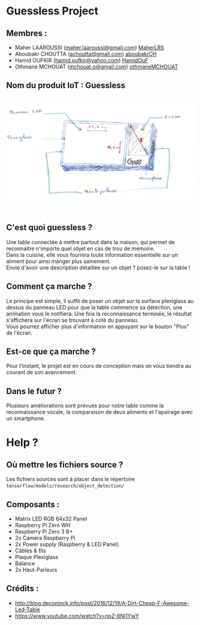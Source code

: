 # Guessless Project

## Membres :
* Maher LAAROUSSI (maher.laaroussi@gmail.com) [MaherLRS](https://github.com/maherlaaroussi "maherlaaroussi")
* Aboubakr CHOUTTA (achoutta@gmail.com)  [aboubakrCH](https://github.com/aboubakrCH "aboubakrCH")
* Hamid OUFKIR (hamid.oufkir@yahoo.com) [HamidOuF](https://github.com/HamidOuF "HamidOuF")
* Othmane MCHOUAT (mchouat.o@gmail.com)  [othmaneMCHOUAT](https://github.com/othmaneMCHOUAT "othmaneMCHOUAT")


## Nom du produit IoT : Guessless

![alt text](https://github.com/institut-galilee/guessless/blob/master/docs/Design.png)

## C'est quoi guessless ?

Une table connectée à mettre partout dans la maison, qui permet de reconnaitre n'importe quel objet en cas de trou de mémoire.  
Dans la cuisine, elle vous fournira toute information essentielle sur un aliment pour ainsi manger plus sainement.  
Envie d'avoir une description détaillée sur un objet ? posez-le sur la table !

## Comment ça marche ?

Le principe est simple, il suffit de poser un objet sur la surface plexiglass au dessus du panneau LED pour que la table commence sa détéction, une animation vous le notifiera. Une fois la reconnaissance terminée, le résultat s'affichera sur l'écran se trouvant à coté du panneau.  
Vous pourrez afficher plus d'information en appuyant sur le bouton "Plus" de l'écran.


## Est-ce que ça marche ?

Pour l'instant, le projet est en cours de conception mais on vous tiendra au courant de son avancement.

## Dans le futur ?

Plusieurs améliorations sont prévues pour notre table comme la reconnaissance vocale, la comparaison de deux aliments et l'apairage avec un smartphone.


# Help ?
## Où mettre les fichiers source ?
Les fichiers sources sont à placer dans le répertoire `tensorflow/models/research/object_detection/`

## Composants :

* Matrix LED RGB 64x32 Panel
* Raspberry Pi Zero WH
* Raspberry Pi Zero 3 B+
* 2x Caméra Raspberry Pi
* 2x Power supply (Raspberry & LED Panel)
* Câbles & fils
* Plaque Plexiglass
* Balance
* 2x Haut-Parleurs

## Crédits :
* http://blog.deconinck.info/post/2016/12/19/A-Dirt-Cheap-F-Awesome-Led-Table
* https://www.youtube.com/watch?v=npZ-8Nj1YwY
